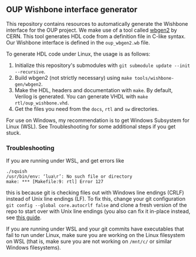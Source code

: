 ## OUP Wishbone interface generator

This repository contains resources to automatically generate the Wishbone interface for the OUP project. We make use of a tool called [wbgen2](https://ohwr.org/project/wishbone-gen/wikis/Home) by CERN. This tool generates HDL code from a definition file in C-like syntax. Our Wishbone interface is defined in the `oup_wbgen2.wb` file.

To generate HDL code under Linux, the usage is as follows:

1. Initialize this repository's submodules with `git submodule update --init --recursive`.
2. Build wbgen2 (not strictly necessary) using `make tools/wishbone-gen/wbgen2`.
2. Make the HDL, headers and documentation with `make`. By default, Verilog is generated. You can generate VHDL with `make rtl/oup_wishbone.vhd`.
3. Get the files you need from the `docs`, `rtl` and `sw` directories.

For use on Windows, my recommendation is to get Windows Subsystem for Linux (WSL). See Troubleshooting for some additional steps if you get stuck.

### Troubleshooting

If you are running under WSL, and get errors like 
```
./squish
/usr/bin/env: ‘lua\r’: No such file or directory
make: *** [Makefile:9: rtl] Error 127
```
this is because git is checking files out with Windows line endings (CRLF) instead of Unix line endings (LF). 
To fix this, change your git configuration `git config --global core.autocrlf false` and clone a fresh version of the repo to start over with Unix line endings (you also can fix it in-place instead, see [this guide](https://docs.github.com/en/get-started/getting-started-with-git/configuring-git-to-handle-line-endings#refreshing-a-repository-after-changing-line-endings).

If you are running under WSL and your git commits have executables that fail to run under Linux, make sure you are working on the Linux filesystem on WSL (that is, make sure you are not working on `/mnt/c/` or similar Windows filesystems).
